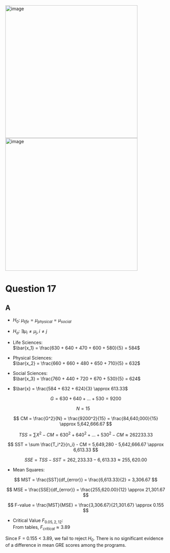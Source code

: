 <img width="414" alt="image" src="https://github.com/user-attachments/assets/fab776b3-16b8-4dfb-99c5-3936694439e1" />
<img width="414" alt="image" src="https://github.com/user-attachments/assets/40b2157a-3c40-4a3f-94c7-207abe9d0438" />

# Question 17

## A

- $H_0$: $\mu_{life} = \mu_{physical} = \mu_{social}$ 
- $H_a$: $\exists \mu_i \neq \mu_j, i \neq j$

- Life Sciences:  
  $\bar{x_1} = \frac{630 + 640 + 470 + 600 + 580}{5} = 584$ 
- Physical Sciences:  
  $\bar{x_2} = \frac{660 + 660 + 480 + 650 + 710}{5} = 632$ 
- Social Sciences:  
  $\bar{x_3} = \frac{760 + 440 + 720 + 670 + 530}{5} = 624$  
- $\bar{x} = \frac{584 + 632 + 624}{3} \approx 613.33$

$$
G = 630 + 640 + \dots + 530 = 9200 
$$

$$
N = 15 \quad 
$$

$$
CM = \frac{G^2}{N} = \frac{9200^2}{15} = \frac{84,640,000}{15} \approx 5,642,666.67
$$

$$
TSS = \sum X^2 - CM = 630^2 + 640^2 + \dots + 530^2 - CM \approx 262233.33
$$

$$
SST = \sum \frac{T_i^2}{n_i} - CM = 5,649,280 - 5,642,666.67 \approx 6,613.33
$$

$$
SSE = TSS - SST = 262,233.33 - 6,613.33 \approx 255,620.00
$$

- Mean Squares:

$$
MST = \frac{SST}{df_{error}} = \frac{6,613.33}{2} = 3,306.67
$$
  
$$
MSE = \frac{SSE}{df_{error}} = \frac{255,620.00}{12} \approx 21,301.67
$$
  
$$
F-value = \frac{MST}{MSE} = \frac{3,306.67}{21,301.67} \approx 0.155
$$
  
- Critical Value $F_{0.05, 2, 12}$:  
  From tables, $F_{critical} \approx 3.89$
 
Since F = 0.155 < 3.89, we fail to reject $H_0$. There is no significant evidence of a difference in mean GRE scores among the programs.
